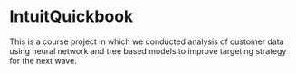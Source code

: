 # IntuitQuickbook
This is a course project in which we conducted analysis of customer data using neural network and tree based models to improve targeting strategy for the next wave.
